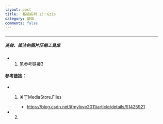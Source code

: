 ```yaml
---
layout: post
title:  基础系列 13：Gzip
category: 基础
comments: false
---
```


#### 
 ---
 
##### 高效、简洁的图片压缩工具库
 
 * 1. 见参考链接3
 
 
#### 参考链接：
 
* 1. 关于MediaStore.Files
		
		* <https://blog.csdn.net/ifmylove2011/article/details/51425921>
* 2.  
 
 
 
 
 
 
 
 
 
 
 
 
 
 
 
 
 